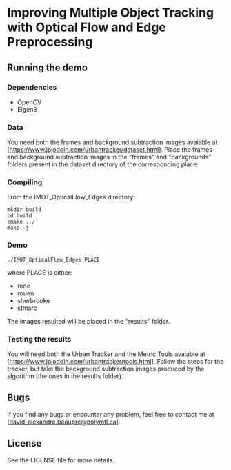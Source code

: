 # Improving Multiple Object Tracking with Optical Flow and Edge Preprocessing

## Running the demo

### Dependencies
- OpenCV
- Eigen3

### Data
You need both the frames and background subtraction images avaiable at [https://www.jpjodoin.com/urbantracker/dataset.html].
Place the frames and background subtraction images in the "frames" and "backgrounds" folders present in the dataset directory of the corresponding place.

### Compiling
From the IMOT_OpticalFlow_Edges directory:
```
mkdir build
cd build
cmake ../
make -j
```

### Demo
```
./IMOT_OpticalFlow_Edges PLACE
```
where PLACE is either:
- rene
- rouen
- sherbrooke
- stmarc

The images resulted will be placed in the "results" folder.

### Testing the results
You will need both the Urban Tracker and the Metric Tools avaiable at [https://www.jpjodoin.com/urbantracker/tools.html].
Follow the steps for the tracker, but take the background subtraction images produced by the algorithm (the ones in the results folder).

## Bugs
If you find any bugs or encounter any problem, feel free to contact me at [david-alexandre.beaupre@polymtl.ca].

## License
See the LICENSE file for more details.

